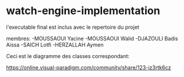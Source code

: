 # watch-engine-implementation

l'executable final est inclus avec le repertoire du projet

membres:
-MOUSSAOUI Yacine
-MOUSSAOUI Walid
-DJAZOULI Badis Aissa
-SAICH Lotfi
-HERZALLAH Aymen

Ceci est le diagramme des classes correspondant:

https://online.visual-paradigm.com/community/share/123-jz3rtk6cz

